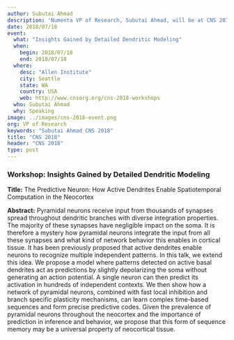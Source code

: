 ```yaml
---
author: Subutai Ahmad
description: 'Numenta VP of Research, Subutai Ahmad, will be at CNS 2018 hosting two workshops about detailed dendritic modeling and computational models of visual cortex. CNS 2018 will be held at the Allen Institute in Seattle, WA.'
date: 2018/07/18
event:
  what: "Insights Gained by Detailed Dendritic Modeling"
  when:
    begin: 2018/07/18
    end: 2018/07/18
  where:
    desc: "Allen Institute"
    city: Seattle
    state: WA
    country: USA
    web: http://www.cnsorg.org/cns-2018-workshops
  who: Subutai Ahmad
  why: Speaking
image: ../images/cns-2018-event.png
org: VP of Research
keywords: "Subutai Ahmad CNS 2018"
title: "CNS 2018"
header: "CNS 2018"
type: post
---
```


### Workshop: Insights Gained by Detailed Dendritic Modeling

**Title:** The Predictive Neuron: How Active Dendrites Enable Spatiotemporal Computation in the Neocortex

**Abstract:**
Pyramidal neurons receive input from thousands of synapses spread throughout dendritic branches with diverse integration properties. The majority of these synapses have negligible impact on the soma. It is therefore a mystery how pyramidal neurons integrate the input from all these synapses and what kind of network behavior this enables in cortical tissue. It has been previously proposed that active dendrites enable neurons to recognize multiple independent patterns. In this talk, we extend this idea. We propose a model where patterns detected on active basal dendrites act as predictions by slightly depolarizing the soma without generating an action potential. A single neuron can then predict its activation in hundreds of independent contexts. We then show how a network of pyramidal neurons, combined with fast local inhibition and branch specific plasticity mechanisms, can learn complex time-based sequences and form precise predictive codes. Given the prevalence of pyramidal neurons throughout the neocortex and the importance of prediction in inference and behavior, we propose that this form of sequence memory may be a universal property of neocortical tissue.
